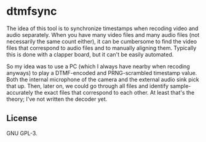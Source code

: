 # dtmfsync
The idea of this tool is to synchronize timestamps when recoding video and
audio separately. When you have many video files and many audio files (not
necessarily the same count either), it can be cumbersome to find the video
files that correspond to audio files and to manually aligning them.  Typically
this is done with a clapper board, but it can't be easily automated.

So my idea was to use a PC (which I always have nearby when recoding anyways)
to play a DTMF-encoded and PRNG-scrambled timestamp value. Both the internal
microphone of the camera and the external audio sink pick that up. Then, later
on, we could go through all files and identify sample-accurately the exact
files that correspond to each other.  At least that's the theory; I've not
written the decoder yet.

## License
GNU GPL-3.

